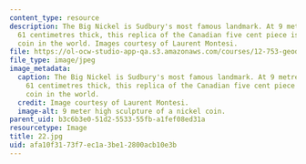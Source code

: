 ```yaml
---
content_type: resource
description: The Big Nickel is Sudbury's most famous landmark. At 9 metres high and
  61 centimetres thick, this replica of the Canadian five cent piece is the largest
  coin in the world. Images courtesy of Laurent Montesi.
file: https://ol-ocw-studio-app-qa.s3.amazonaws.com/courses/12-753-geodynamics-seminar-spring-2005/afa10f3173f7ec1a3be12800acb10e3b_22.jpg
file_type: image/jpeg
image_metadata:
  caption: The Big Nickel is Sudbury's most famous landmark. At 9 metres high and
    61 centimetres thick, this replica of the Canadian five cent piece is the largest
    coin in the world.
  credit: Image courtesy of Laurent Montesi.
  image-alt: 9 meter high sculpture of a nickel coin.
parent_uid: b3c6b3e0-51d2-5533-55fb-a1fef08ed31a
resourcetype: Image
title: 22.jpg
uid: afa10f31-73f7-ec1a-3be1-2800acb10e3b
---
```

